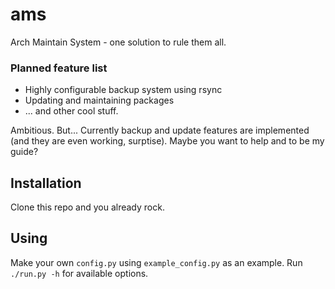 # ams
Arch Maintain System - one solution to rule them all.

### Planned feature list
* Highly configurable backup system using rsync
* Updating and maintaining packages
* ... and other cool stuff.

Ambitious. But...
Currently backup and update features are implemented (and they are even working, surptise). Maybe you want to help and to be my guide?

## Installation
Clone this repo and you already rock.

## Using
Make your own `config.py` using `example_config.py` as an example.
Run `./run.py -h` for available options.
